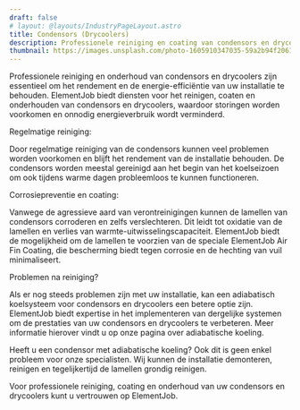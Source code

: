 ```yaml
---
draft: false
# layout: @layouts/IndustryPageLayout.astro
title: Condensors (Drycoolers)
description: Professionele reiniging en coating van condensors en drycoolers voor behoud van rendement en energie-efficiëntie. Voorkom storingen en verlaag uw energieverbruik. [Voeg SEO-beschrijving toe]
thumbnail: https://images.unsplash.com/photo-1605910347035-59a2b94f2061?ixlib=rb-4.0.3&ixid=MnwxMjA3fDB8MHxwaG90by1wYWdlfHx8fGVufDB8fHx8&auto=format&fit=crop&w=818&q=80
---
```


Professionele reiniging en onderhoud van condensors en drycoolers zijn essentieel om het rendement en de energie-efficiëntie van uw installatie te behouden. ElementJob biedt diensten voor het reinigen, coaten en onderhouden van condensors en drycoolers, waardoor storingen worden voorkomen en onnodig energieverbruik wordt verminderd.

Regelmatige reiniging:

Door regelmatige reiniging van de condensors kunnen veel problemen worden voorkomen en blijft het rendement van de installatie behouden. De condensors worden meestal gereinigd aan het begin van het koelseizoen om ook tijdens warme dagen probleemloos te kunnen functioneren.

Corrosiepreventie en coating:

Vanwege de agressieve aard van verontreinigingen kunnen de lamellen van condensors corroderen en zelfs verslechteren. Dit leidt tot oxidatie van de lamellen en verlies van warmte-uitwisselingscapaciteit. ElementJob biedt de mogelijkheid om de lamellen te voorzien van de speciale ElementJob Air Fin Coating, die bescherming biedt tegen corrosie en de hechting van vuil minimaliseert.

Problemen na reiniging?

Als er nog steeds problemen zijn met uw installatie, kan een adiabatisch koelsysteem voor condensors en drycoolers een betere optie zijn. ElementJob biedt expertise in het implementeren van dergelijke systemen om de prestaties van uw condensors en drycoolers te verbeteren. Meer informatie hierover vindt u op onze pagina over adiabatische koeling.

Heeft u een condensor met adiabatische koeling? Ook dit is geen enkel probleem voor onze specialisten. Wij kunnen de installatie demonteren, reinigen en tegelijkertijd de lamellen grondig reinigen.

Voor professionele reiniging, coating en onderhoud van uw condensors en drycoolers kunt u vertrouwen op ElementJob.

